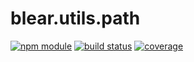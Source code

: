# blear.utils.path

[![npm module][npm-img]][npm-url]
[![build status][travis-img]][travis-url]
[![coverage][coveralls-img]][coveralls-url]

[travis-img]: https://img.shields.io/travis/blearjs/blear.utils.path/master.svg?maxAge=2592000&style=flat-square
[travis-url]: https://travis-ci.org/blearjs/blear.utils.path

[npm-img]: https://img.shields.io/npm/v/blear.utils.path.svg?maxAge=2592000&style=flat-square
[npm-url]: https://www.npmjs.com/package/blear.utils.path

[coveralls-img]: https://img.shields.io/coveralls/blearjs/blear.utils.path/master.svg?maxAge=2592000&style=flat-square
[coveralls-url]: https://coveralls.io/github/blearjs/blear.utils.path?branch=master

